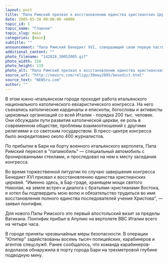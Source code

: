 ```yaml
---
layout: post
title: "Папа Римский призвал к восстановлению единства христианских Церквей"
date: 2005-05-30 00:00:00 +0000
topic_id: 1
topic_name: "Главное"
topic_slug: main
categories: [main]
subtitle: ""
announcement: "Папа Римский Бенедикт XVI, совершающий свою первую пастырскую поездку после избрания главой Римско-католической церкви, прибыл накануне в итальянский город Бари. Здесь его встречали более 150 тыс. паломников из разных стран мира, сообщает ИТАР-ТАСС."
additional_content: ""
photo_filename: "142828_30052005.gif"
photo_width: 158
photo_height: 119
photo_alt: "Папа Римский призвал к восстановлению единства христианских Церквей"
source_url: "http://newsru.com/religy/30may2005/benedict.html"
source_text: "NEWSru.com"
author: ""
---
```

В этом южно-итальянском городе проходит работа итальянского национального католического евхаристического конгресса. На него съехались католические кардиналы и епископы, богословы и активисты церковных организаций со всей Италии - порядка 200 тыс. человек. Они обсуждали пути развития католической церкви, ее роль в современном обществе, проблемы взаимоотношений с другими религиями и со светским государством. В пресс-центре конгресса было аккредитовано около 400 журналистов.

По прибытии в Бари на борту военного итальянского вертолета, Папа Римский пересел в "папамобиль" &mdash; специальный автомобиль с бронированными стеклами, и проследовал на нем к месту заседания конгресса.

Во время торжественной литургии по случаю завершения конгресса Бенедикт XVI призвал к восстановлению единства христианских церквей. "Именно здесь, в Бар-граде, хранящем мощи святого Николая, на земле встреч и диалога с братьями-христианами Востока, я хотел бы подтвердить мою волю и обязательство трудиться во имя восстановления полного единства последователей учения Христова", &mdash; заявил понтифик.

Для нового Папы Римского это первый апостольский визит за пределы Ватикана. Понтифик прибыл в Апулию на вертолете ВВС Италии всего на четыре часа.

В городе приняты чрезвычайные меры безопасности. В операции "Юпитер" задействованы восемь тысяч полицейских, карабинеров и агентов спецслужб. Ранее сообщалось, что команда карабинеров-водолазов обнаружила в порту города Бари на трехметровой глубине подводную мину.
